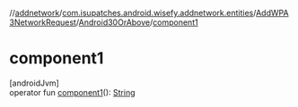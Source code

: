 //[addnetwork](../../../../index.md)/[com.isupatches.android.wisefy.addnetwork.entities](../../index.md)/[AddWPA3NetworkRequest](../index.md)/[Android30OrAbove](index.md)/[component1](component1.md)

# component1

[androidJvm]\
operator fun [component1](component1.md)(): [String](https://kotlinlang.org/api/latest/jvm/stdlib/kotlin/-string/index.html)

